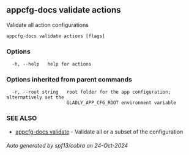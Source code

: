 ## appcfg-docs validate actions

Validate all action configurations

```
appcfg-docs validate actions [flags]
```

### Options

```
  -h, --help   help for actions
```

### Options inherited from parent commands

```
  -r, --root string   root folder for the app configuration; alternatively set the
                      GLADLY_APP_CFG_ROOT environment variable
```

### SEE ALSO

* [appcfg-docs validate](appcfg-docs_validate.md)	 - Validate all or a subset of the configuration

###### Auto generated by spf13/cobra on 24-Oct-2024
